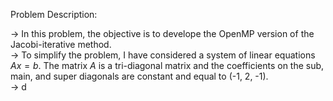 Problem Description:  

-> In this problem, the objective is to develope the OpenMP version of the Jacobi-iterative method.  
-> To simplify the problem, I have considered a system of linear equations $Ax=b$. The matrix $A$ is a tri-diagonal matrix and the coefficients on the sub, main, and super diagonals are constant and equal to (-1, 2, -1).  
-> d
